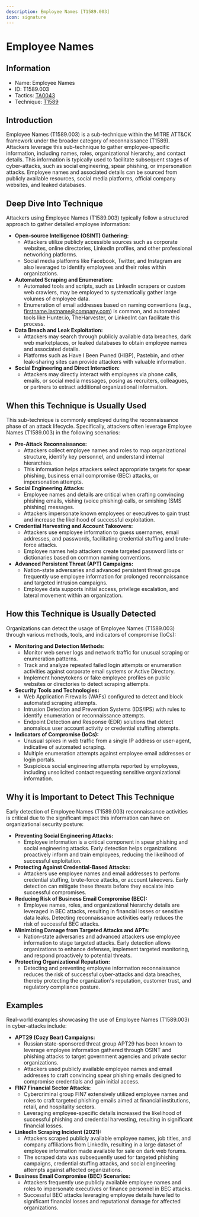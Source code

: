 ```yaml
---
description: Employee Names [T1589.003]
icon: signature
---
```


# Employee Names

## Information

* Name: Employee Names
* ID: T1589.003
* Tactics: [TA0043](../)
* Technique: [T1589](./)

## Introduction

Employee Names (T1589.003) is a sub-technique within the MITRE ATT\&CK framework under the broader category of reconnaissance (T1589). Attackers leverage this sub-technique to gather employee-specific information, including names, roles, organizational hierarchy, and contact details. This information is typically used to facilitate subsequent stages of cyber-attacks, such as social engineering, spear phishing, or impersonation attacks. Employee names and associated details can be sourced from publicly available resources, social media platforms, official company websites, and leaked databases.

## Deep Dive Into Technique

Attackers using Employee Names (T1589.003) typically follow a structured approach to gather detailed employee information:

* **Open-source Intelligence (OSINT) Gathering:**
  * Attackers utilize publicly accessible sources such as corporate websites, online directories, LinkedIn profiles, and other professional networking platforms.
  * Social media platforms like Facebook, Twitter, and Instagram are also leveraged to identify employees and their roles within organizations.
* **Automated Scraping and Enumeration:**
  * Automated tools and scripts, such as LinkedIn scrapers or custom web crawlers, may be employed to systematically gather large volumes of employee data.
  * Enumeration of email addresses based on naming conventions (e.g., [firstname.lastname@company.com](mailto:firstname.lastname@company.com)) is common, and automated tools like Hunter.io, TheHarvester, or LinkedInt can facilitate this process.
* **Data Breach and Leak Exploitation:**
  * Attackers may search through publicly available data breaches, dark web marketplaces, or leaked databases to obtain employee names and associated details.
  * Platforms such as Have I Been Pwned (HIBP), Pastebin, and other leak-sharing sites can provide attackers with valuable information.
* **Social Engineering and Direct Interaction:**
  * Attackers may directly interact with employees via phone calls, emails, or social media messages, posing as recruiters, colleagues, or partners to extract additional organizational information.

## When this Technique is Usually Used

This sub-technique is commonly employed during the reconnaissance phase of an attack lifecycle. Specifically, attackers often leverage Employee Names (T1589.003) in the following scenarios:

* **Pre-Attack Reconnaissance:**
  * Attackers collect employee names and roles to map organizational structure, identify key personnel, and understand internal hierarchies.
  * This information helps attackers select appropriate targets for spear phishing, business email compromise (BEC) attacks, or impersonation attempts.
* **Social Engineering Attacks:**
  * Employee names and details are critical when crafting convincing phishing emails, vishing (voice phishing) calls, or smishing (SMS phishing) messages.
  * Attackers impersonate known employees or executives to gain trust and increase the likelihood of successful exploitation.
* **Credential Harvesting and Account Takeovers:**
  * Attackers use employee information to guess usernames, email addresses, and passwords, facilitating credential stuffing and brute-force attacks.
  * Employee names help attackers create targeted password lists or dictionaries based on common naming conventions.
* **Advanced Persistent Threat (APT) Campaigns:**
  * Nation-state adversaries and advanced persistent threat groups frequently use employee information for prolonged reconnaissance and targeted intrusion campaigns.
  * Employee data supports initial access, privilege escalation, and lateral movement within an organization.

## How this Technique is Usually Detected

Organizations can detect the usage of Employee Names (T1589.003) through various methods, tools, and indicators of compromise (IoCs):

* **Monitoring and Detection Methods:**
  * Monitor web server logs and network traffic for unusual scraping or enumeration patterns.
  * Track and analyze repeated failed login attempts or enumeration activities against corporate email systems or Active Directory.
  * Implement honeytokens or fake employee profiles on public websites or directories to detect scraping attempts.
* **Security Tools and Technologies:**
  * Web Application Firewalls (WAFs) configured to detect and block automated scraping attempts.
  * Intrusion Detection and Prevention Systems (IDS/IPS) with rules to identify enumeration or reconnaissance attempts.
  * Endpoint Detection and Response (EDR) solutions that detect anomalous user account activity or credential stuffing attempts.
* **Indicators of Compromise (IoCs):**
  * Unusual spikes in web traffic from a single IP address or user-agent, indicative of automated scraping.
  * Multiple enumeration attempts against employee email addresses or login portals.
  * Suspicious social engineering attempts reported by employees, including unsolicited contact requesting sensitive organizational information.

## Why it is Important to Detect This Technique

Early detection of Employee Names (T1589.003) reconnaissance activities is critical due to the significant impact this information can have on organizational security posture:

* **Preventing Social Engineering Attacks:**
  * Employee information is a critical component in spear phishing and social engineering attacks. Early detection helps organizations proactively inform and train employees, reducing the likelihood of successful exploitation.
* **Protecting Against Credential-Based Attacks:**
  * Attackers use employee names and email addresses to perform credential stuffing, brute-force attacks, or account takeovers. Early detection can mitigate these threats before they escalate into successful compromises.
* **Reducing Risk of Business Email Compromise (BEC):**
  * Employee names, roles, and organizational hierarchy details are leveraged in BEC attacks, resulting in financial losses or sensitive data leaks. Detecting reconnaissance activities early reduces the risk of successful BEC attacks.
* **Minimizing Damage from Targeted Attacks and APTs:**
  * Nation-state adversaries and advanced attackers use employee information to stage targeted attacks. Early detection allows organizations to enhance defenses, implement targeted monitoring, and respond proactively to potential threats.
* **Protecting Organizational Reputation:**
  * Detecting and preventing employee information reconnaissance reduces the risk of successful cyber-attacks and data breaches, thereby protecting the organization's reputation, customer trust, and regulatory compliance posture.

## Examples

Real-world examples showcasing the use of Employee Names (T1589.003) in cyber-attacks include:

* **APT29 (Cozy Bear) Campaigns:**
  * Russian state-sponsored threat group APT29 has been known to leverage employee information gathered through OSINT and phishing attacks to target government agencies and private sector organizations.
  * Attackers used publicly available employee names and email addresses to craft convincing spear phishing emails designed to compromise credentials and gain initial access.
* **FIN7 Financial Sector Attacks:**
  * Cybercriminal group FIN7 extensively utilized employee names and roles to craft targeted phishing emails aimed at financial institutions, retail, and hospitality sectors.
  * Leveraging employee-specific details increased the likelihood of successful phishing and credential harvesting, resulting in significant financial losses.
* **LinkedIn Scraping Incident (2021):**
  * Attackers scraped publicly available employee names, job titles, and company affiliations from LinkedIn, resulting in a large dataset of employee information made available for sale on dark web forums.
  * The scraped data was subsequently used for targeted phishing campaigns, credential stuffing attacks, and social engineering attempts against affected organizations.
* **Business Email Compromise (BEC) Scenarios:**
  * Attackers frequently use publicly available employee names and roles to impersonate executives or finance personnel in BEC attacks.
  * Successful BEC attacks leveraging employee details have led to significant financial losses and reputational damage for affected organizations.
